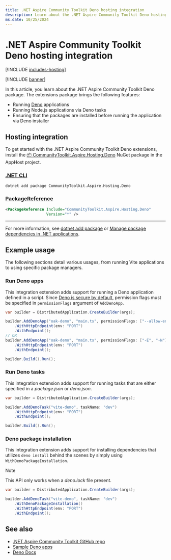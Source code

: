 ```yaml
---
title: .NET Aspire Community Toolkit Deno hosting integration
description: Learn about the .NET Aspire Community Toolkit Deno hosting extensions package which provides functionality to run Deno applications and tasks.
ms.date: 10/25/2024
---
```


# .NET Aspire Community Toolkit Deno hosting integration

[!INCLUDE [includes-hosting](../includes/includes-hosting.md)]

[!INCLUDE [banner](includes/banner.md)]

In this article, you learn about the .NET Aspire Community Toolkit Deno package. The extensions package brings the following features:

- Running [Deno](https://deno.com/) applications
- Running Node.js applications via Deno tasks
- Ensuring that the packages are installed before running the application via Deno installer

## Hosting integration

To get started with the .NET Aspire Community Toolkit Deno extensions, install the [📦 CommunityToolkit.Aspire.Hosting.Deno](https://nuget.org/packages/CommunityToolkit.Aspire.Hosting.Deno) NuGet package in the AppHost project.

### [.NET CLI](#tab/dotnet-cli)

```dotnetcli
dotnet add package CommunityToolkit.Aspire.Hosting.Deno
```

### [PackageReference](#tab/package-reference)

```xml
<PackageReference Include="CommunityToolkit.Aspire.Hosting.Deno"
                  Version="*" />
```

---

For more information, see [dotnet add package](/dotnet/core/tools/dotnet-add-package) or [Manage package dependencies in .NET applications](/dotnet/core/tools/dependencies).

## Example usage

The following sections detail various usages, from running Vite applications to using specific package managers.

### Run Deno apps

This integration extension adds support for running a Deno application defined in a script. Since [Deno is secure by default](https://docs.deno.com/runtime/fundamentals/security), permission flags must be specified in `permissionFlags` argument of `AddDenoApp`.

```csharp
var builder = DistributedApplication.CreateBuilder(args);

builder.AddDenoApp("oak-demo", "main.ts", permissionFlags: ["--allow-env", "--allow-net"])
    .WithHttpEndpoint(env: "PORT")
    .WithEndpoint();
// OR
builder.AddDenoApp("oak-demo", "main.ts", permissionFlags: ["-E", "-N"])
    .WithHttpEndpoint(env: "PORT")
    .WithEndpoint();

builder.Build().Run();
```

### Run Deno tasks

This integration extension adds support for running tasks that are either specified in a _package.json_ or _deno.json_.

```csharp
var builder = DistributedApplication.CreateBuilder(args);

builder.AddDenoTask("vite-demo", taskName: "dev")
    .WithHttpEndpoint(env: "PORT")
    .WithEndpoint();

builder.Build().Run();
```

### Deno package installation

This integration extension adds support for installing dependencies that utilizes `deno install` behind the scenes by simply using
`WithDenoPackageInstallation`.

> [!NOTE]
> This API only works when a _deno.lock_ file present.

```csharp
var builder = DistributedApplication.CreateBuilder(args);

builder.AddDenoTask("vite-demo", taskName: "dev")
    .WithDenoPackageInstallation()
    .WithHttpEndpoint(env: "PORT")
    .WithEndpoint();
```

## See also

- [.NET Aspire Community Toolkit GitHub repo](https://github.com/CommunityToolkit/Aspire)
- [Sample Deno apps](https://github.com/CommunityToolkit/Aspire/tree/main/examples/deno)
- [Deno Docs](https://docs.deno.com/)
